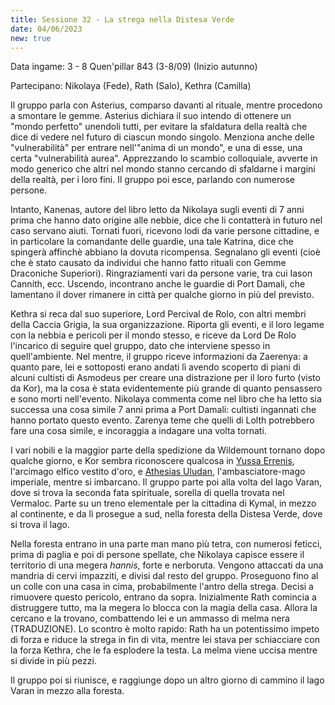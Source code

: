 ```yaml
---
title: Sessione 32 - La strega nella Distesa Verde
date: 04/06/2023
new: true
---
```


Data ingame: 3 - 8 Quen'pillar 843 (3-8/09) (Inizio autunno)

Partecipano: Nikolaya (Fede), Rath (Salo), Kethra (Camilla)

Il gruppo parla con Asterius, comparso davanti al rituale, mentre procedono a smontare le gemme. Asterius dichiara il suo intendo di ottenere un "mondo perfetto" unendoli tutti, per evitare la sfaldatura della realtà che dice di vedere nel futuro di ciascun mondo singolo. Menziona anche delle "vulnerabilità" per entrare nell'"anima di un mondo", e una di esse, una certa "vulnerabilità aurea". Apprezzando lo scambio colloquiale, avverte in modo generico che altri nel mondo stanno cercando di sfaldarne i margini della realtà, per i loro fini. Il gruppo poi esce, parlando con numerose persone.

Intanto, Kanenas, autore del libro letto da Nikolaya sugli eventi di 7 anni prima che hanno dato origine alle nebbie, dice che li contatterà in futuro nel caso servano aiuti. Tornati fuori, ricevono lodi da varie persone cittadine, e in particolare la comandante delle guardie, una tale Katrina, dice che spingerà affinchè abbiano la dovuta ricompensa. Segnalano gli eventi (cioè che è stato causato da individui che hanno fatto rituali con Gemme Draconiche Superiori). Ringraziamenti vari da persone varie, tra cui Iason Cannith, ecc. Uscendo, incontrano anche le guardie di Port Damali, che lamentano il dover rimanere in città per qualche giorno in più del previsto.

Kethra si reca dal suo superiore, Lord Percival de Rolo, con altri membri della Caccia Grigia, la sua organizzazione. Riporta gli eventi, e il loro legame con la nebbia e pericoli per il mondo stesso, e riceve da Lord De Rolo l'incarico di seguire quel gruppo, dato che interviene spesso in quell'ambiente. Nel mentre, il gruppo riceve informazioni da Zaerenya: a quanto pare, lei e sottoposti erano andati lì avendo scoperto di piani di alcuni cultisti di Asmodeus per creare una distrazione per il loro furto (visto da Kor), ma la cosa è stata evidentemente più grande di quanto pensassero e sono morti nell'evento. Nikolaya commenta come nel libro che ha letto sia successa una cosa simile 7 anni prima a Port Damali: cultisti ingannati che hanno portato questo evento. Zarenya teme che quelli di Lolth potrebbero fare una cosa simile, e incoraggia a indagare una volta tornati. 

I vari nobili e la maggior parte della spedizione da Wildemount tornano dopo qualche giorno, e Kor sembra riconoscere qualcosa in [Yussa Errenis](), l'arcimago elfico vestito d'oro, e [Athesias Uludan](), l'ambasciatore-mago imperiale, mentre si imbarcano. Il gruppo parte poi alla volta del lago Varan, dove si trova la seconda fata spirituale, sorella di quella trovata nel Vermaloc. Parte su un treno elementale per la cittadina di Kymal, in mezzo al continente, e da lì prosegue a sud, nella foresta della Distesa Verde, dove si trova il lago. 

Nella foresta entrano in una parte man mano più tetra, con numerosi feticci, prima di paglia e poi di persone spellate, che Nikolaya capisce essere il territorio di una megera *hannis*, forte e nerboruta. Vengono attaccati da una mandria di cervi impazziti, e divisi dal resto del gruppo. Proseguono fino al un colle con una casa in cima, probabilmente l'antro della strega. Decisi a rimuovere questo pericolo, entrano da sopra. Inizialmente Rath comincia a distruggere tutto, ma la megera lo blocca con la magia della casa. Allora la cercano e la trovano, combattendo lei e un ammasso di melma nera (TRADUZIONE). Lo scontro è molto rapido: Rath ha un potentissimo impeto di forza e riduce la strega in fin di vita, mentre lei stava per schiacciare con la forza Kethra, che le fa esplodere la testa. La melma viene uccisa mentre si divide in più pezzi.

Il gruppo poi si riunisce, e raggiunge dopo un altro giorno di cammino il lago Varan in mezzo alla foresta.